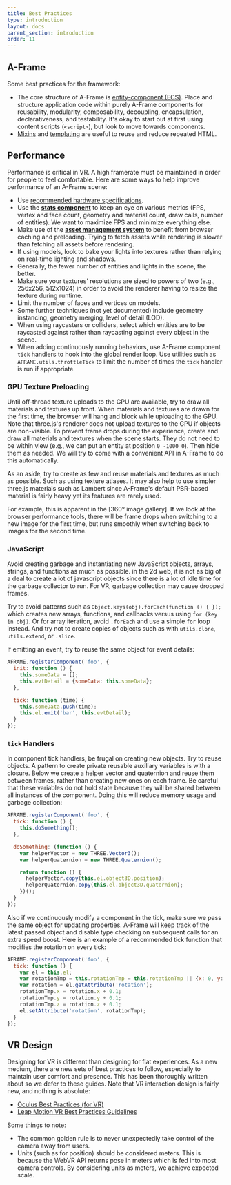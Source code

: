 ```yaml
---
title: Best Practices
type: introduction
layout: docs
parent_section: introduction
order: 11
---
```


## A-Frame

[ecs]: ./entity-component-system.md
[mixins]: ../core/mixins.md
[template]: https://github.com/ngokevin/kframe/tree/master/components/template/

Some best practices for the framework:

- The core structure of A-Frame is [entity-component (ECS)][ecs]. Place and
  structure application code within purely A-Frame components for reusability,
  modularity, composability, decoupling, encapsulation, declarativeness, and
  testability. It's okay to start out at first using content scripts
  (`<script>`), but look to move towards components.
- [Mixins][mixins] and [templating][template] are useful to reuse and reduce
  repeated HTML.

## Performance

[asm]: ../core/asset-management-system.md
[hardware]: ./vr-headsets-and-webvr-browsers.md
[merge]: ../components/geometry.md#mergeto
[stats]: ../components/stats.md

Performance is critical in VR. A high framerate must be maintained in order for
people to feel comfortable. Here are some ways to help improve performance of
an A-Frame scene:

- Use [recommended hardware specifications][hardware].
- Use the **[stats component][stats]** to keep an eye on various metrics (FPS,
  vertex and face count, geometry and material count, draw calls, number of entities). We
  want to maximize FPS and minimize everything else.
- Make use of the **[asset management system][asm]** to benefit from browser
  caching and preloading. Trying to fetch assets while rendering is slower than
  fetching all assets before rendering.
- If using models, look to bake your lights into textures rather than relying
  on real-time lighting and shadows.
- Generally, the fewer number of entities and lights in the scene, the better.
- Make sure your textures' resolutions are sized to powers of two (e.g.,
  256x256, 512x1024) in order to avoid the renderer having to resize the
  texture during runtime.
- Limit the number of faces and vertices on models.
- Some further techniques (not yet documented) include geometry instancing,
  geometry merging, level of detail (LOD).
- When using raycasters or colliders, select which entities are to be raycasted
  against rather than raycasting against every object in the scene.
- When adding continuously running behaviors, use A-Frame component `tick`
  handlers to hook into the global render loop. Use utilities such as
  `AFRAME.utils.throttleTick` to limit the number of times the `tick` handler
  is run if appropriate.

### GPU Texture Preloading

Until off-thread texture uploads to the GPU are available, try to draw all
materials and textures up front. When materials and textures are drawn for the
first time, the browser will hang and block while uploading to the GPU. Note
that three.js's renderer does not upload textures to the GPU if objects are
non-visible. To prevent frame drops during the experience, create and draw all
materials and textures when the scene starts. They do not need to be within
view (e.g., we can put an entity at position `0 -1000 0`). Then hide them as
needed. We will try to come with a convenient API in A-Frame to do this
automatically.

As an aside, try to create as few and reuse materials and textures as much as
possible. Such as using texture atlases. It may also help to use simpler
three.js materials such as Lambert since A-Frame's default PBR-based material
is fairly heavy yet its features are rarely used.

[360]: https://aframe-360-gallery.glitch.me

For example, this is apparent in the [360&deg; image gallery]. If we look at
the browser performance tools, there will be frame drops when switching to a
new image for the first time, but runs smoothly when switching back to images
for the second time.

### JavaScript

Avoid creating garbage and instantiating new JavaScript objects, arrays,
strings, and functions as much as possible. in the 2d web, it is not as big of
a deal to create a lot of javascript objects since there is a lot of idle time
for the garbage collector to run. For VR, garbage collection may cause dropped
frames.

Try to avoid patterns such as `Object.keys(obj).forEach(function () { });`
which creates new arrays, functions, and callbacks versus using `for (key in
obj)`. Or for array iteration, avoid `.forEach` and use a simple `for` loop
instead. And try not to create copies of objects such as with `utils.clone`,
`utils.extend`, or `.slice`.

If emitting an event, try to reuse the same object for event details:

```js
AFRAME.registerComponent('foo', {
  init: function () {
    this.someData = [];
    this.evtDetail = {someData: this.someData};
  },

  tick: function (time) {
    this.someData.push(time);
    this.el.emit('bar', this.evtDetail);
  }
});
```

### `tick` Handlers

In component tick handlers, be frugal on creating new objects. Try to reuse
objects. A pattern to create private reusable auxiliary variables is with a
closure. Below we create a helper vector and quaternion and reuse them between
frames, rather than creating new ones on each frame. Be careful that these
variables do not hold state because they will be shared between all instances
of the component. Doing this will reduce memory usage and garbage collection:

```js
AFRAME.registerComponent('foo', {
  tick: function () {
    this.doSomething();
  },

  doSomething: (function () {
    var helperVector = new THREE.Vector3();
    var helperQuaternion = new THREE.Quaternion();

    return function () {
      helperVector.copy(this.el.object3D.position);
      helperQuaternion.copy(this.el.object3D.quaternion);
    })();
  }
});
```

Also if we continuously modify a component in the tick, make sure we pass the
same object for updating properties. A-Frame will keep track of the latest
passed object and disable type checking on subsequent calls for an extra speed
boost. Here is an example of a recommended tick function that modifies the
rotation on every tick:

```js
AFRAME.registerComponent('foo', {
  tick: function () {
    var el = this.el;
    var rotationTmp = this.rotationTmp = this.rotationTmp || {x: 0, y: 0, z: 0};
    var rotation = el.getAttribute('rotation');
    rotationTmp.x = rotation.x + 0.1;
    rotationTmp.y = rotation.y + 0.1;
    rotationTmp.z = rotation.z + 0.1;
    el.setAttribute('rotation', rotationTmp);
  }
});
```

## VR Design

[leapmotion]: https://developer.leapmotion.com/assets/Leap%20Motion%20VR%20Best%20Practices%20Guidelines.pdf
[oculus]: https://developer.oculus.com/documentation/intro-vr/latest/concepts/bp_intro/

Designing for VR is different than designing for flat experiences. As a new
medium, there are new sets of best practices to follow, especially to maintain
user comfort and presence. This has been thoroughly written about so we defer
to these guides. Note that VR interaction design is fairly new, and nothing is
absolute:

- [Oculus Best Practices (for VR)][oculus]
- [Leap Motion VR Best Practices Guidelines][leapmotion]

Some things to note:

- The common golden rule is to never unexpectedly take control of the camera
  away from users.
- Units (such as for position) should be considered meters. This is because the
  WebVR API returns pose in meters which is fed into most camera controls. By
  considering units as meters, we achieve expected scale.
